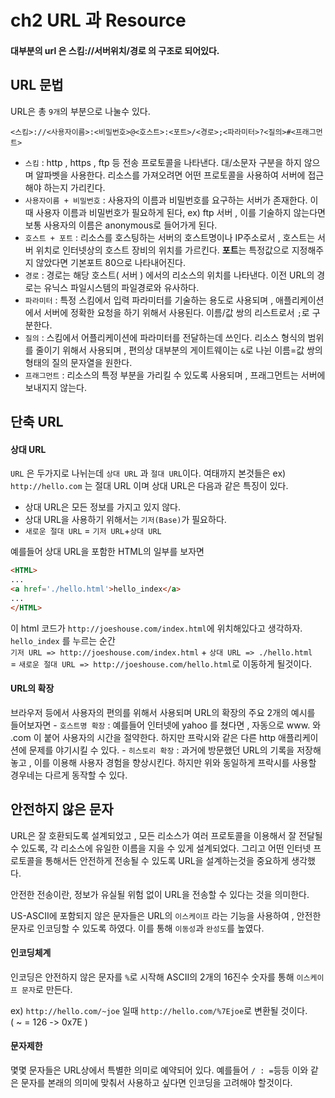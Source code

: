 ch2 URL 과 Resource
===================

#### 대부분의 url 은 스킴://서버위치/경로 의 구조로 되어있다.

URL 문법
--------

URL은 총 `9개`의 부분으로 나눌수 있다.

`<스킴>://<사용자이름>:<비밀번호>@<호스트>:<포트>/<경로>;<파라미터>?<질의>#<프래그먼트>`

-	`스킴` : http , https , ftp 등 전송 프로토콜을 나타낸다. 대/소문자 구분을 하지 않으며 알파벳을 사용한다. 리소스를 가져오려면 어떤 프로토콜을 사용하여 서버에 접근해야 하는지 가리킨다.<br>
-	`사용자이름 + 비밀번호` : 사용자의 이름과 비밀번호를 요구하는 서버가 존재한다. 이때 사용자 이름과 비밀번호가 필요하게 된다, ex) ftp 서버 , 이를 기술하지 않는다면 보통 사용자의 이름은 anonymous로 들어가게 된다.<br>
-	`호스트 + 포트` : 리소스를 호스팅하는 서버의 호스트명이나 IP주소로서 , 호스트는 서버 위치로 인터넷상의 호스트 장비의 위치를 가르킨다. **포트**는 특정값으로 지정해주지 않았다면 기본포트 80으로 나타내어진다.<br>
-	`경로` : 경로는 해당 호스트( 서버 ) 에서의 리소스의 위치를 나타낸다. 이전 URL의 경로는 유닉스 파일시스템의 파일경로와 유사하다. <br>
-	`파라미터` : 특정 스킴에서 입력 파라미터를 기술하는 용도로 사용되며 , 애플리케이션에서 서버에 정확한 요청을 하기 위해서 사용된다. 이름/값 쌍의 리스트로서 `;`로 구분한다. <br>
-	`질의` : 스킴에서 어플리케이션에 파라미터를 전달하는데 쓰인다. 리소스 형식의 범위를 줄이기 위해서 사용되며 , 편의상 대부분의 게이트웨이는 `&`로 나뉜 이름=값 쌍의 형태의 질의 문자열을 원한다.
-	`프래그먼트` : 리소스의 특정 부분을 가리킬 수 있도록 사용되며 , 프래그먼트는 서버에 보내지지 않는다.

단축 URL
--------

#### 상대 URL

`URL` 은 두가지로 나뉘는데 `상대 URL` 과 `절대 URL`이다. 여태까지 본것들은 ex) `http://hello.com` 는 절대 URL 이며 상대 URL은 다음과 같은 특징이 있다.

-	상대 URL은 모든 정보를 가지고 있지 않다.
-	상대 URL을 사용하기 위해서는 `기저(Base)`가 필요하다.
-	`새로운 절대 URL` = `기저 URL`\+`상대 URL`

예를들어 상대 URL을 포함한 HTML의 일부를 보자면

```html
<HTML>
...
<a href='./hello.html'>hello_index</a>
...
</HTML>
```

이 html 코드가 `http://joeshouse.com/index.html`에 위치해있다고 생각하자. `hello_index` 를 누르는 순간 <br>`기저 URL => http://joeshouse.com/index.html` + `상대 URL => ./hello.html` <br>= `새로운 절대 URL => http://joeshouse.com/hello.html`로 이동하게 될것이다.

#### URL의 확장

브라우저 등에서 사용자의 편의를 위해서 사용되며 URL의 확장의 주요 2개의 예시를 들어보자면 - `호스트명 확장` : 예를들어 인터넷에 yahoo 를 쳤다면 , 자동으로 www. 와 .com 이 붙어 사용자의 시간을 절약한다. 하지만 프락시와 같은 다른 http 애플리케이션에 문제를 야기시킬 수 있다. - `히스토리 확장` : 과거에 방문했던 URL의 기록을 저장해놓고 , 이를 이용해 사용자 경험을 향상시킨다. 하지만 위와 동일하게 프락시를 사용할 경우네는 다르게 동작할 수 있다.

안전하지 않은 문자
------------------

URL은 잘 호환되도록 설계되었고 , 모든 리소스가 여러 프로토콜을 이용해서 잘 전달될 수 있도록, 각 리소스에 유일한 이름을 지을 수 있게 설계되었다. 그리고 어떤 인터넷 프로토콜을 통해서든 안전하게 전송될 수 있도록 URL을 설계하는것을 중요하게 생각했다.

안전한 전송이란, 정보가 유실될 위험 없이 URL을 전송할 수 있다는 것을 의미한다.

US-ASCII에 포함되지 않은 문자들은 URL의 `이스케이프` 라는 기능을 사용하여 , 안전한 문자로 인코딩할 수 있도록 하였다. 이를 통해 `이동성`과 `완성도`를 높였다.

#### 인코딩체계

인코딩은 안전하지 않은 문자를 `%`로 시작해 ASCII의 2개의 16진수 숫자를 통해 `이스케이프 문자`로 만든다.

ex) `http://hello.com/~joe` 일때 `http://hello.com/%7Ejoe`로 변환될 것이다. <br>( ~ = 126 -> 0x7E )<br>

#### 문자제한

몇몇 문자들은 URL상에서 특별한 의미로 예약되어 있다. 예를들어 `/ : =`등등 이와 같은 문자를 본래의 의미에 맞춰서 사용하고 싶다면 인코딩을 고려해야 할것이다.
